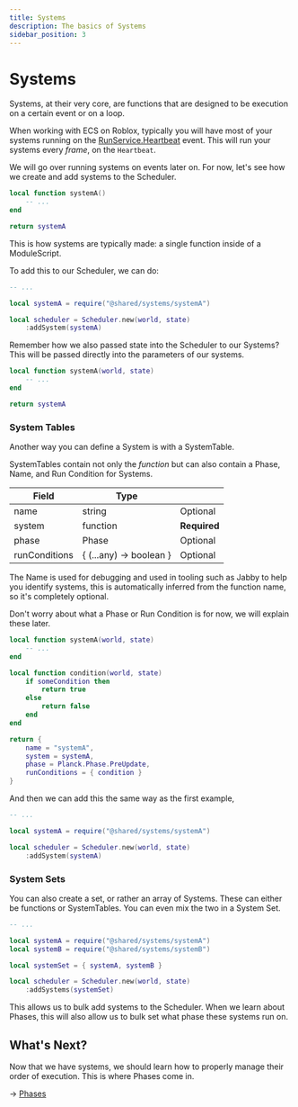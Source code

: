 ```yaml
---
title: Systems
description: The basics of Systems
sidebar_position: 3
---
```


# Systems

Systems, at their very core, are functions that are designed to be execution on a certain event or on a loop.

When working with ECS on Roblox, typically you will have most of your systems running on the [RunService.Heartbeat](https://create.roblox.com/docs/reference/engine/classes/RunService#Heartbeat) event.
This will run your systems every *frame*, on the `Heartbeat`.

We will go over running systems on events later on. For now, let's see
how we create and add systems to the Scheduler.

```lua title="systemA.luau"
local function systemA()
    -- ...
end

return systemA
```

This is how systems are typically made: a single function inside of a
ModuleScript.

To add this to our Scheduler, we can do:

```lua title="scheduler.luau"
-- ...

local systemA = require("@shared/systems/systemA")

local scheduler = Scheduler.new(world, state)
    :addSystem(systemA)
```

Remember how we also passed state into the Scheduler to our Systems?
This will be passed directly into the parameters of our systems.

```lua {1} title="systemA.luau"
local function systemA(world, state)
    -- ...
end

return systemA
```

### System Tables

Another way you can define a System is with a SystemTable.

SystemTables contain not only the *function* but can also contain a Phase,
Name, and Run Condition for Systems.

| Field         | Type                    |              |
| ------------- | ----------------------- | ------------ |
| name          | string                  | Optional     |
| system        | function                | **Required** |
| phase         | Phase                   | Optional     |
| runConditions | \{ (...any) -> boolean \} | Optional     |

The Name is used for debugging and used in tooling such as Jabby to help you identify systems, this is automatically inferred from the function name, so it's completely optional.

Don't worry about what a Phase or Run Condition is for now, we will explain these later.

```lua title="systemA.luau"
local function systemA(world, state)
    -- ...
end

local function condition(world, state)
    if someCondition then
        return true
    else
        return false
    end
end

return {
    name = "systemA",
    system = systemA,
    phase = Planck.Phase.PreUpdate,
    runConditions = { condition }
}
```

And then we can add this the same way as the first example,

```lua title="scheduler.luau"
-- ...

local systemA = require("@shared/systems/systemA")

local scheduler = Scheduler.new(world, state)
    :addSystem(systemA)
```

### System Sets

You can also create a set, or rather an array of Systems. These can either
be functions or SystemTables. You can even mix the two in a System Set.

```lua
-- ...

local systemA = require("@shared/systems/systemA")
local systemB = require("@shared/systems/systemB")

local systemSet = { systemA, systemB }

local scheduler = Scheduler.new(world, state)
    :addSystems(systemSet)
```

This allows us to bulk add systems to the Scheduler. When we learn about Phases, this will also allow us to bulk set what phase these systems run on.

## What's Next?

Now that we have systems, we should learn how to properly manage their order
of execution. This is where Phases come in.

→ [Phases](./phases.md)